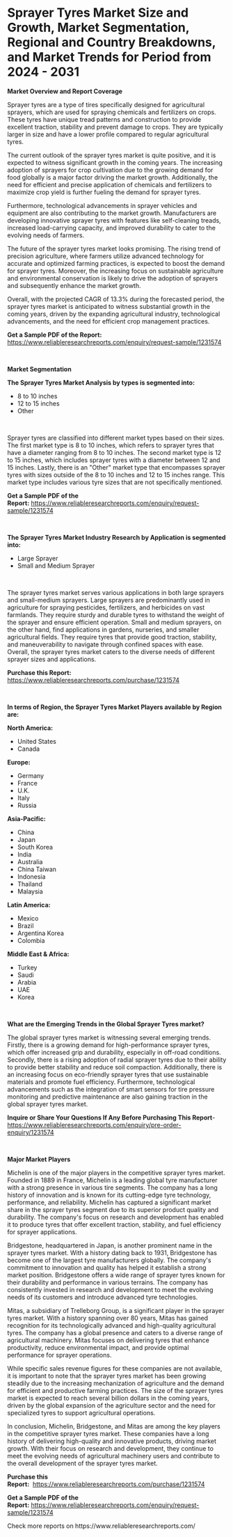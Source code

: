 <p><h1>Sprayer Tyres Market Size and Growth, Market Segmentation, Regional and Country Breakdowns, and Market Trends for Period from 2024 -  2031</h1></p><p><strong>Market Overview and Report Coverage</strong></p>
<p><p>Sprayer tyres are a type of tires specifically designed for agricultural sprayers, which are used for spraying chemicals and fertilizers on crops. These tyres have unique tread patterns and construction to provide excellent traction, stability and prevent damage to crops. They are typically larger in size and have a lower profile compared to regular agricultural tyres.</p><p>The current outlook of the sprayer tyres market is quite positive, and it is expected to witness significant growth in the coming years. The increasing adoption of sprayers for crop cultivation due to the growing demand for food globally is a major factor driving the market growth. Additionally, the need for efficient and precise application of chemicals and fertilizers to maximize crop yield is further fueling the demand for sprayer tyres.</p><p>Furthermore, technological advancements in sprayer vehicles and equipment are also contributing to the market growth. Manufacturers are developing innovative sprayer tyres with features like self-cleaning treads, increased load-carrying capacity, and improved durability to cater to the evolving needs of farmers.</p><p>The future of the sprayer tyres market looks promising. The rising trend of precision agriculture, where farmers utilize advanced technology for accurate and optimized farming practices, is expected to boost the demand for sprayer tyres. Moreover, the increasing focus on sustainable agriculture and environmental conservation is likely to drive the adoption of sprayers and subsequently enhance the market growth.</p><p>Overall, with the projected CAGR of 13.3% during the forecasted period, the sprayer tyres market is anticipated to witness substantial growth in the coming years, driven by the expanding agricultural industry, technological advancements, and the need for efficient crop management practices.</p></p>
<p><strong>Get a Sample PDF of the Report:</strong> <a href="https://www.reliableresearchreports.com/enquiry/request-sample/1231574">https://www.reliableresearchreports.com/enquiry/request-sample/1231574</a></p>
<p>&nbsp;</p>
<p><strong>Market Segmentation</strong></p>
<p><strong>The Sprayer Tyres Market Analysis by types is segmented into:</strong></p>
<p><ul><li>8 to 10 inches</li><li>12 to 15 inches</li><li>Other</li></ul></p>
<p>&nbsp;</p>
<p><p>Sprayer tyres are classified into different market types based on their sizes. The first market type is 8 to 10 inches, which refers to sprayer tyres that have a diameter ranging from 8 to 10 inches. The second market type is 12 to 15 inches, which includes sprayer tyres with a diameter between 12 and 15 inches. Lastly, there is an "Other" market type that encompasses sprayer tyres with sizes outside of the 8 to 10 inches and 12 to 15 inches range. This market type includes various tyre sizes that are not specifically mentioned.</p></p>
<p><strong>Get a Sample PDF of the Report:</strong>&nbsp;<a href="https://www.reliableresearchreports.com/enquiry/request-sample/1231574">https://www.reliableresearchreports.com/enquiry/request-sample/1231574</a></p>
<p>&nbsp;</p>
<p><strong>The Sprayer Tyres Market Industry Research by Application is segmented into:</strong></p>
<p><ul><li>Large Sprayer</li><li>Small and Medium Sprayer</li></ul></p>
<p>&nbsp;</p>
<p><p>The sprayer tyres market serves various applications in both large sprayers and small-medium sprayers. Large sprayers are predominantly used in agriculture for spraying pesticides, fertilizers, and herbicides on vast farmlands. They require sturdy and durable tyres to withstand the weight of the sprayer and ensure efficient operation. Small and medium sprayers, on the other hand, find applications in gardens, nurseries, and smaller agricultural fields. They require tyres that provide good traction, stability, and maneuverability to navigate through confined spaces with ease. Overall, the sprayer tyres market caters to the diverse needs of different sprayer sizes and applications.</p></p>
<p><strong>Purchase this Report:</strong>&nbsp; <a href="https://www.reliableresearchreports.com/purchase/1231574">https://www.reliableresearchreports.com/purchase/1231574</a></p>
<p>&nbsp;</p>
<p><strong>In terms of Region, the Sprayer Tyres Market Players available by Region are:</strong></p>
<p>
    <p> <strong> North America: </strong>
        <ul>
            <li>United States</li>
            <li>Canada</li>
        </ul>
        </p> 
    <p> <strong> Europe: </strong>
        <ul>
            <li>Germany</li>
            <li>France</li>
            <li>U.K.</li>
            <li>Italy</li>
            <li>Russia</li>
        </ul>
        </p> 
    <p> <strong> Asia-Pacific: </strong>
        <ul>
            <li>China</li>
            <li>Japan</li>
            <li>South Korea</li>
            <li>India</li>
            <li>Australia</li>
            <li>China Taiwan</li>
            <li>Indonesia</li>
            <li>Thailand</li>
            <li>Malaysia</li>
        </ul>
        </p> 
    <p> <strong> Latin America: </strong>
        <ul>
            <li>Mexico</li>
            <li>Brazil</li>
            <li>Argentina Korea</li>
            <li>Colombia</li>
        </ul>
        </p> 
    <p> <strong> Middle East & Africa: </strong>
        <ul>
            <li>Turkey</li>
            <li>Saudi</li>
            <li>Arabia</li>
            <li>UAE</li>
            <li>Korea</li>
        </ul>
    </p>
    </p>
<p>&nbsp;</p>
<p><strong>What are the Emerging Trends in the Global Sprayer Tyres market?</strong></p>
<p><p>The global sprayer tyres market is witnessing several emerging trends. Firstly, there is a growing demand for high-performance sprayer tyres, which offer increased grip and durability, especially in off-road conditions. Secondly, there is a rising adoption of radial sprayer tyres due to their ability to provide better stability and reduce soil compaction. Additionally, there is an increasing focus on eco-friendly sprayer tyres that use sustainable materials and promote fuel efficiency. Furthermore, technological advancements such as the integration of smart sensors for tire pressure monitoring and predictive maintenance are also gaining traction in the global sprayer tyres market.</p></p>
<p><strong>Inquire or Share Your Questions If Any Before Purchasing This Report</strong>- <a href="https://www.reliableresearchreports.com/enquiry/pre-order-enquiry/1231574">https://www.reliableresearchreports.com/enquiry/pre-order-enquiry/1231574</a></p>
<p>&nbsp;</p>
<p><strong>Major Market Players</strong></p>
<p><p>Michelin is one of the major players in the competitive sprayer tyres market. Founded in 1889 in France, Michelin is a leading global tyre manufacturer with a strong presence in various tire segments. The company has a long history of innovation and is known for its cutting-edge tyre technology, performance, and reliability. Michelin has captured a significant market share in the sprayer tyres segment due to its superior product quality and durability. The company's focus on research and development has enabled it to produce tyres that offer excellent traction, stability, and fuel efficiency for sprayer applications. </p><p>Bridgestone, headquartered in Japan, is another prominent name in the sprayer tyres market. With a history dating back to 1931, Bridgestone has become one of the largest tyre manufacturers globally. The company's commitment to innovation and quality has helped it establish a strong market position. Bridgestone offers a wide range of sprayer tyres known for their durability and performance in various terrains. The company has consistently invested in research and development to meet the evolving needs of its customers and introduce advanced tyre technologies.</p><p>Mitas, a subsidiary of Trelleborg Group, is a significant player in the sprayer tyres market. With a history spanning over 80 years, Mitas has gained recognition for its technologically advanced and high-quality agricultural tyres. The company has a global presence and caters to a diverse range of agricultural machinery. Mitas focuses on delivering tyres that enhance productivity, reduce environmental impact, and provide optimal performance for sprayer operations.</p><p>While specific sales revenue figures for these companies are not available, it is important to note that the sprayer tyres market has been growing steadily due to the increasing mechanization of agriculture and the demand for efficient and productive farming practices. The size of the sprayer tyres market is expected to reach several billion dollars in the coming years, driven by the global expansion of the agriculture sector and the need for specialized tyres to support agricultural operations.</p><p>In conclusion, Michelin, Bridgestone, and Mitas are among the key players in the competitive sprayer tyres market. These companies have a long history of delivering high-quality and innovative products, driving market growth. With their focus on research and development, they continue to meet the evolving needs of agricultural machinery users and contribute to the overall development of the sprayer tyres market.</p></p>
<p><strong>Purchase this Report:</strong>&nbsp;&nbsp;<a href="https://www.reliableresearchreports.com/purchase/1231574">https://www.reliableresearchreports.com/purchase/1231574</a></p>
<p></p>
<p><strong>Get a Sample PDF of the Report:</strong>&nbsp;<a href="https://www.reliableresearchreports.com/enquiry/request-sample/1231574">https://www.reliableresearchreports.com/enquiry/request-sample/1231574</a></p>
<p>Check more reports on https://www.reliableresearchreports.com/</p>